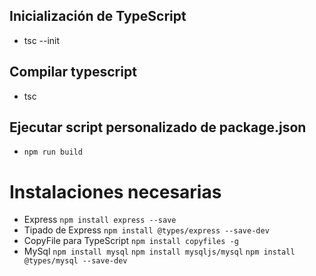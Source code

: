 ## Inicialización de TypeScript
- tsc --init

## Compilar typescript
- tsc

## Ejecutar script personalizado de package.json
- `npm run build`

# Instalaciones necesarias
- Express `npm install express --save`
- Tipado de Express `npm install @types/express --save-dev`
- CopyFile para TypeScript `npm install copyfiles -g`
- MySql `npm install mysql` `npm install mysqljs/mysql` `npm install @types/mysql --save-dev`